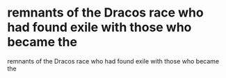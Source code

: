 # remnants of the Dracos race who had found exile with those who became the

remnants of the Dracos race who had found exile with those who became the